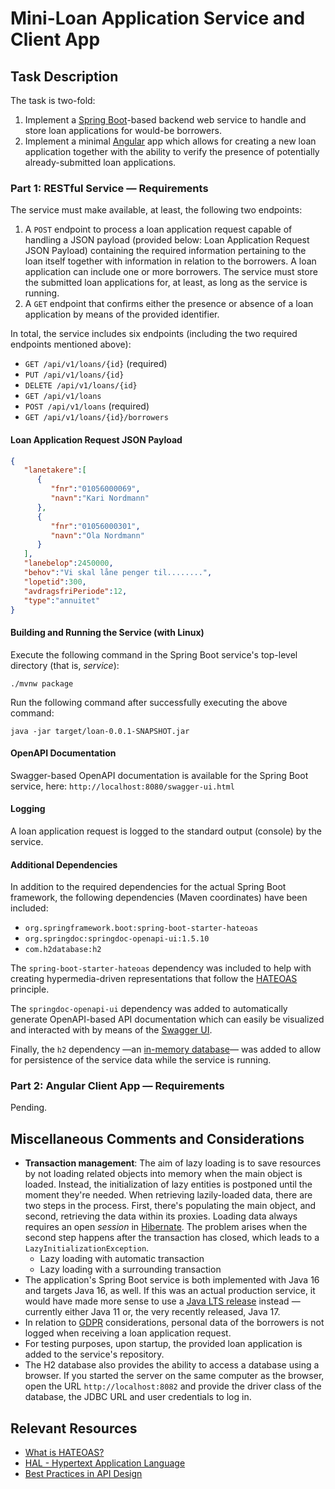 # Mini-Loan Application Service and Client App

## Task Description

The task is two-fold:
1. Implement a [Spring Boot](https://spring.io/projects/spring-boot)-based backend web service to handle and store loan applications for would-be borrowers. 
2. Implement a minimal [Angular](https://angular.io/) app which allows for creating a new loan application together with the ability to verify the presence of potentially already-submitted loan applications.

### Part 1: RESTful Service &mdash; Requirements
The service must make available, at least, the following two endpoints:
1. A ```POST``` endpoint to process a loan application request capable of handling a JSON payload (provided below: Loan Application Request JSON Payload) containing the required information pertaining to the loan itself together with information in relation to the borrowers. A loan application can include one or more borrowers. The service must store the submitted loan applications for, at least, as long as the service is running.
2. A ```GET``` endpoint that confirms either the presence or absence of a loan application by means of the provided identifier.

In total, the service includes six endpoints (including the two required endpoints mentioned above):
- ```GET /api/v1/loans/{id}``` (required)
- ```PUT /api/v1/loans/{id}```
- ```DELETE /api/v1/loans/{id}```
- ```GET /api/v1/loans```
- ```POST /api/v1/loans``` (required)
- ```GET /api/v1/loans/{id}/borrowers```

#### Loan Application Request JSON Payload

```json
{
   "lanetakere":[
      {
         "fnr":"01056000069",
         "navn":"Kari Nordmann"
      },
      {
         "fnr":"01056000301",
         "navn":"Ola Nordmann"
      }
   ],
   "lanebelop":2450000,
   "behov":"Vi skal låne penger til........",
   "lopetid":300,
   "avdragsfriPeriode":12,
   "type":"annuitet"
}
```
#### Building and Running the Service (with Linux)
Execute the following command in the Spring Boot service's top-level directory (that is, _service_):

```./mvnw package``` 

Run the following command after successfully executing the above command:

```java -jar target/loan-0.0.1-SNAPSHOT.jar```

#### OpenAPI Documentation
Swagger-based OpenAPI documentation is available for the Spring Boot service, here: ```http://localhost:8080/swagger-ui.html```

#### Logging
A loan application request is logged to the standard output (console) by the service.

#### Additional Dependencies
In addition to the required dependencies for the actual Spring Boot framework, the following dependencies (Maven coordinates) have been included:
- ```org.springframework.boot:spring-boot-starter-hateoas```
- ```org.springdoc:springdoc-openapi-ui:1.5.10```
- ```com.h2database:h2```

The ```spring-boot-starter-hateoas``` dependency was included to help with creating hypermedia-driven representations that follow the [HATEOAS](https://restcookbook.com/Basics/hateoas/) principle.

The ```springdoc-openapi-ui``` dependency was added to automatically generate OpenAPI-based API documentation which can easily be visualized and interacted with by means of the [Swagger UI](https://swagger.io/tools/swagger-ui/).

Finally, the ```h2``` dependency &mdash;an [in-memory database](https://www.h2database.com/html/main.html)&mdash; was added to allow for persistence of the service data while the service is running. 

### Part 2: Angular Client App &mdash; Requirements
Pending.

## Miscellaneous Comments and Considerations
- **Transaction management**: The aim of lazy loading is to save resources by not loading related objects into memory when the main object is loaded. Instead, the initialization of lazy entities is postponed until the moment they're needed. When retrieving lazily-loaded data, there are two steps in the process. First, there's populating the main object, and second, retrieving the data within its proxies. Loading data always requires an open *session* in [Hibernate](https://hibernate.org/). The problem arises when the second step happens after the transaction has closed, which leads to a ```LazyInitializationException```.
    - Lazy loading with automatic transaction
    - Lazy loading with a surrounding transaction 
- The application's Spring Boot service is both implemented with Java 16 and targets Java 16, as well. If this was an actual production 
service, it would have made more sense to use a [Java LTS release](https://www.oracle.com/java/technologies/java-se-support-roadmap.html) instead &mdash; 
currently either Java 11 or, the very recently released, Java 17.
- In relation to [GDPR](https://gdpr-info.eu/) considerations, personal data of the borrowers is not logged when receiving a loan application request.
- For testing purposes, upon startup, the provided loan application is added to the service's repository.
- The H2 database also provides the ability to access a database using a browser. If you started the server on the same computer as the browser, open the URL ```http://localhost:8082``` and provide the driver class of the database, the JDBC URL and user credentials to log in.

## Relevant Resources
- [What is HATEOAS?](https://dzone.com/articles/rest-api-what-is-hateoas)
- [HAL - Hypertext Application Language](https://stateless.group/hal_specification.html)
- [Best Practices in API Design](https://swagger.io/resources/articles/best-practices-in-api-design/)
